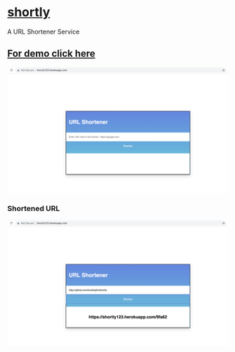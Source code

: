 # [shortly](http://shortly123.herokuapp.com/)
A URL Shortener Service

## [For demo click here](http://shortly123.herokuapp.com/)
![Shortly](https://github.com/shubhajitml/shortly/blob/main/1.png)
### Shortened URL
![Shortly link](https://github.com/shubhajitml/shortly/blob/main/2.png)

